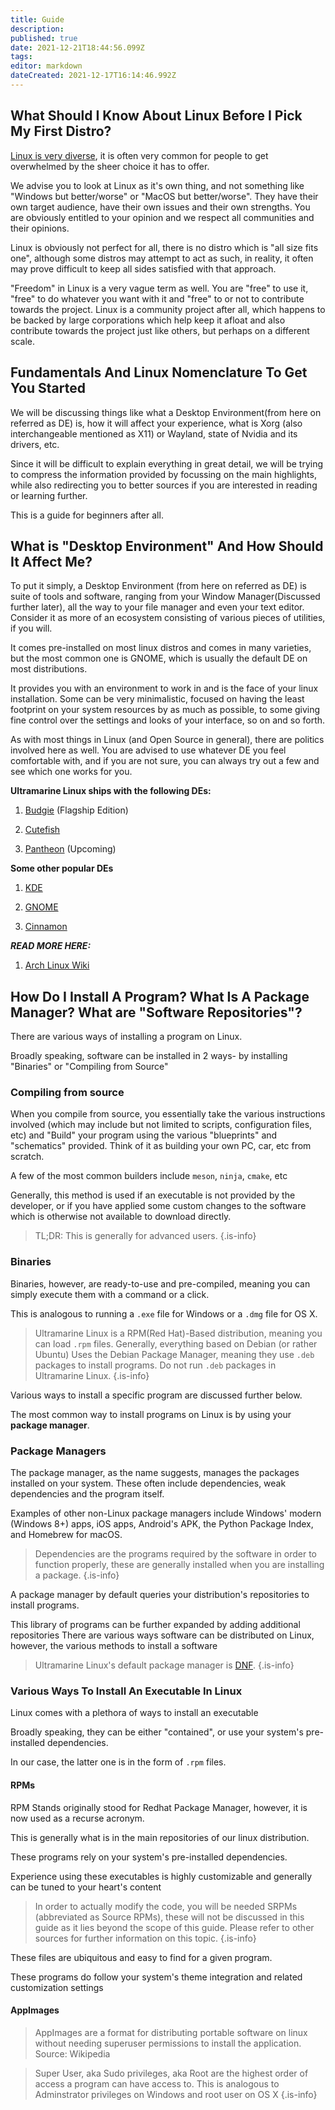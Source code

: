 ```yaml
---
title: Guide
description: 
published: true
date: 2021-12-21T18:44:56.099Z
tags: 
editor: markdown
dateCreated: 2021-12-17T16:14:46.992Z
---
```


## What Should I Know About Linux Before I Pick My First Distro?

[Linux is very diverse](https://en.wikipedia.org/wiki/List_of_Linux_distributions), it is often very common for people to get overwhelmed by the sheer choice it has to offer.

We advise you to look at Linux as it's own thing, and not something like "Windows but better/worse" or "MacOS but better/worse". They have their own target audience, have their own issues and their own strengths. You are obviously entitled to your opinion and we respect all communities and their opinions.

Linux is obviously not perfect for all, there is no distro which is "all size fits one", although some distros may attempt to act as such, in reality, it often may prove difficult to keep all sides satisfied with that approach.

"Freedom" in Linux is a very vague term as well. You are "free" to use it, "free" to do whatever you want with it and "free" to or not to contribute towards the project. Linux is a community project after all, which happens to be backed by large corporations which help keep it afloat and also contribute towards the project just like others, but perhaps on a different scale.

## Fundamentals And Linux Nomenclature To Get You Started

We will be discussing things like what a Desktop Environment(from here on referred as DE) is, how it will affect your experience, what is Xorg (also interchangeable mentioned as X11) or Wayland, state of Nvidia and its drivers, etc. 

Since it will be difficult to explain everything in great detail, we will be trying to compress the information provided by focussing on the main highlights, while also redirecting you to better sources if you are interested in reading or learning further.

This is a guide for beginners after all.

## What is "Desktop Environment" And How Should It Affect Me?

To put it simply, a Desktop Environment (from here on referred as DE) is suite of tools and software, ranging from your Window Manager(Discussed further later), all the way to your file manager and even your text editor. Consider it as more of an ecosystem consisting of various pieces of utilities, if you will.

It comes pre-installed on most linux distros and comes in many varieties, but the most common one is GNOME, which is usually the default DE on most distributions.

It provides you with an environment to work in and is the face of your linux installation. Some can be very minimalistic, focused on having the least footprint on your system resources by as much as possible, to some giving fine control over the settings and looks of your interface, so on and so forth.

As with most things in Linux (and Open Source in general), there are politics involved here as well. You are advised to use whatever DE you feel comfortable with, and if you are not sure, you can always try out a few and see which one works for you.

**Ultramarine Linux ships with the following DEs:**

1. [Budgie](https://en.wikipedia.org/wiki/Budgie_(desktop_environment)) (Flagship Edition)

2. [Cutefish](https://cutefishos.com/)

3. [Pantheon](https://en.wikipedia.org/wiki/Elementary_OS) (Upcoming)

**Some other popular DEs**

1. [KDE](https://kde.org/)

2. [GNOME](https://www.gnome.org/)

3. [Cinnamon](https://en.wikipedia.org/wiki/Cinnamon_(desktop_environment))

***READ MORE HERE:***
1. [Arch Linux Wiki](https://wiki.archlinux.org/index.php/Desktop_environment)

## How Do I Install A Program? What Is A Package Manager? What are "Software Repositories"?
There are various ways of installing a program on Linux.

Broadly speaking, software can be installed in 2 ways- by installing "Binaries" or "Compiling from Source"

### Compiling from source

When you compile from source, you essentially take the various instructions involved (which may include but not limited to scripts, configuration files, etc) and "Build" your program using the various "blueprints" and "schematics" provided. Think of it as building your own PC, car, etc from scratch.

A few of the most common builders include `meson`, `ninja`, `cmake`, etc

Generally, this method is used if an executable is not provided by the developer, or if you have applied some custom changes to the software which is otherwise not available to download directly. 

> TL;DR: This is generally for advanced users.
{.is-info}


### Binaries

Binaries, however, are ready-to-use and pre-compiled, meaning you can simply execute them with a command or a click.

This is analogous to running a `.exe` file for Windows or a `.dmg` file for OS X.

> Ultramarine Linux is a RPM(Red Hat)-Based distribution, meaning you can load `.rpm` files. Generally, everything based on Debian (or rather Ubuntu) Uses the Debian Package Manager, meaning they use `.deb` packages to install programs. Do not run `.deb` packages in Ultramarine Linux.
{.is-info}


Various ways to install a specific program are discussed further below.

The most common way to install programs on Linux is by using your **package manager**.

### Package Managers

The package manager, as the name suggests, manages the packages installed on your system. These often include dependencies, weak dependencies and the program itself.

Examples of other non-Linux package managers include Windows' modern (Windows 8+) apps, iOS apps, Android's APK, the Python Package Index, and Homebrew for macOS.

> Dependencies are the programs required by the software in order to function properly, these are generally installed when you are installing a package.
{.is-info}


A package manager by default queries your distribution's repositories to install programs.

This library of programs can be further expanded by adding additional repositories
There are various ways software can be distributed on Linux, however, the various methods to install a software 

> Ultramarine Linux's default package manager is [DNF](https://en.wikipedia.org/wiki/DNF_(software)).
{.is-info}


### Various Ways To Install An Executable In Linux

Linux comes with a plethora of ways to install an executable

Broadly speaking, they can be either "contained", or use your system's pre-installed dependencies.

In our case, the latter one is in the form of `.rpm` files.

#### RPMs

RPM Stands originally stood for Redhat Package Manager, however, it is now used as a recurse acronym.

This is generally what is in the main repositories of our linux distribution.

These programs rely on your system's pre-installed dependencies.

Experience using these executables is highly customizable and generally can be tuned to your heart's content

> In order to actually modify the code, you will be needed SRPMs (abbreviated as Source RPMs), these will not be discussed in this guide as it lies beyond the scope of this guide. Please refer to other sources for further information on this topic.
{.is-info}

These files are ubiquitous and easy to find for a given program.

These programs do follow your system's theme integration and related customization settings

#### AppImages

>AppImages are a format for distributing portable software on linux without needing superuser permissions to install the application. Source: Wikipedia

> Super User, aka Sudo privileges, aka Root are the highest order of access a program can have access to. This is analogous to Adminstrator privileges on Windows and root user on OS X
{.is-info}



